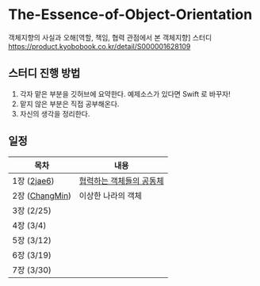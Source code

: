# The-Essence-of-Object-Orientation
객체지향의 사실과 오해[역할, 책임, 협력 관점에서 본 객체지향] 스터디
https://product.kyobobook.co.kr/detail/S000001628109


## 스터디 진행 방법
1. 각자 맡은 부분을 깃허브에 요약한다. 예제소스가 있다면 Swift 로 바꾸자!
2. 맡지 않은 부분은 직접 공부해온다.
3. 자신의 생각을 정리한다.

## 일정

| 목차          | 내용                                                         |
| ------------- | ------------------------------------------------------------ |
| 1장 ([2jae6](https://github.com/2jae6))   | [협력하는 객체들의 공동체](https://github.com/wookcompany/The-Essence-of-Object-Orientation/blob/main/%ED%98%91%EB%A0%A5%ED%95%98%EB%8A%94%20%EA%B0%9D%EC%B2%B4%EB%93%A4%EC%9D%98%20%EA%B3%B5%EB%8F%99%EC%B2%B4.md) |
| 2장 ([ChangMin](https://github.com/chagmn))  | 이상한 나라의 객체 |
| 3장 (2/25)  |  |
| 4장 (3/4)   ||
| 5장 (3/12)  | |
| 6장 (3/19)  | |
| 7장 (3/30)  | |
